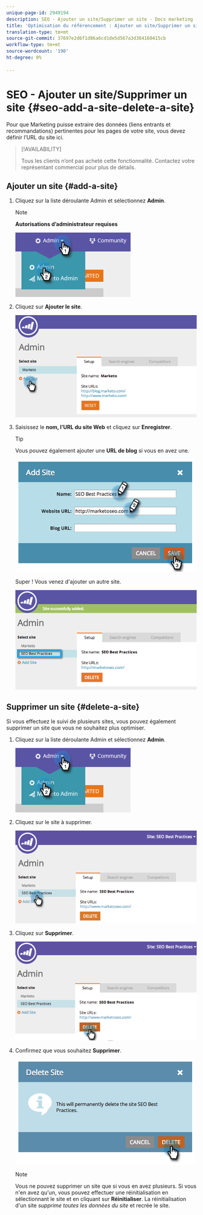 ```yaml
---
unique-page-id: 2949194
description: SEO - Ajouter un site/Supprimer un site - Docs marketing - Documentation du produit
title: 'Optimisation du référencement : Ajouter un site/Supprimer un site'
translation-type: tm+mt
source-git-commit: 37697e2d6f1d86a6cd1de5d567a3d384160415cb
workflow-type: tm+mt
source-wordcount: '190'
ht-degree: 0%

---
```



# SEO - Ajouter un site/Supprimer un site {#seo-add-a-site-delete-a-site}

Pour que Marketing puisse extraire des données (liens entrants et recommandations) pertinentes pour les pages de votre site, vous devez définir l’URL du site ici.

>[!AVAILABILITY]
>
>Tous les clients n’ont pas acheté cette fonctionnalité. Contactez votre représentant commercial pour plus de détails.

## Ajouter un site {#add-a-site}

1. Cliquez sur la liste déroulante Admin et sélectionnez **Admin**.

   >[!NOTE]
   >
   >**Autorisations d’administrateur requises**

   ![](assets/one.png)

1. Cliquez sur **Ajouter le site**.

   ![](assets/two.png)

1. Saisissez le **nom, l’URL du site Web** et cliquez sur **Enregistrer**.

   >[!TIP]
   >
   >Vous pouvez également ajouter une **URL de blog** si vous en avez une.

   ![](assets/image2014-9-17-21-3a19-3a51.png)

   Super ! Vous venez d&#39;ajouter un autre site.

   ![](assets/four.png)

## Supprimer un site {#delete-a-site}

Si vous effectuez le suivi de plusieurs sites, vous pouvez également supprimer un site que vous ne souhaitez plus optimiser.

1. Cliquez sur la liste déroulante Admin et sélectionnez **Admin**.

   ![](assets/one.png)

1. Cliquez sur le site à supprimer.

   ![](assets/six.png)

1. Cliquez sur **Supprimer**.

   ![](assets/seven.png)

1. Confirmez que vous souhaitez **Supprimer**.

   ![](assets/image2014-9-17-21-3a21-3a22.png)

   >[!NOTE]
   >
   >Vous ne pouvez supprimer un site que si vous en avez plusieurs. Si vous n&#39;en avez qu&#39;un, vous pouvez effectuer une réinitialisation en sélectionnant le site et en cliquant sur **Réinitialiser**. La réinitialisation d&#39;un site _supprime toutes les données du site_ et recrée le site.
